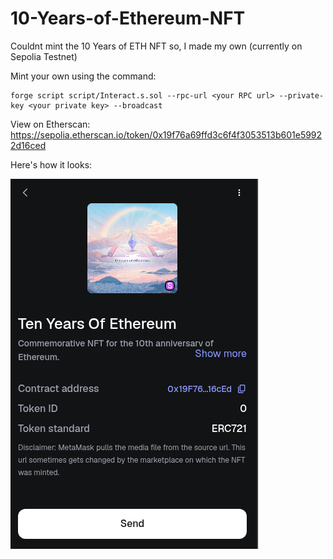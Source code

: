 # 10-Years-of-Ethereum-NFT

Couldnt mint the 10 Years of ETH NFT so, I made my own (currently on Sepolia Testnet)

Mint your own using the command:

```
forge script script/Interact.s.sol --rpc-url <your RPC url> --private-key <your private key> --broadcast
```

View on Etherscan: https://sepolia.etherscan.io/token/0x19f76a69ffd3c6f4f3053513b601e59922d16ced

Here's how it looks:

![NFT](image.png)